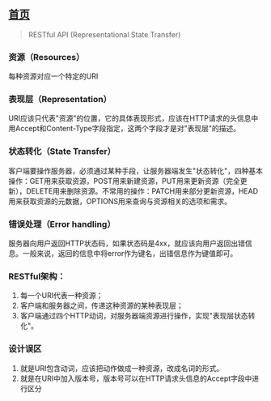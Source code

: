 ## [首页](https://kingkh1995.github.io/blog/)
> RESTful API (Representational State Transfer)

### 资源（Resources）
每种资源对应一个特定的URI

### 表现层（Representation）
URI应该只代表"资源"的位置，它的具体表现形式，应该在HTTP请求的头信息中用Accept和Content-Type字段指定，这两个字段才是对"表现层"的描述。

### 状态转化（State Transfer）
客户端要操作服务器，必须通过某种手段，让服务器端发生"状态转化"，四种基本操作：GET用来获取资源，POST用来新建资源，PUT用来更新资源（完全更新），DELETE用来删除资源。不常用的操作：PATCH用来部分更新资源，HEAD用来获取资源的元数据，OPTIONS用来查询与资源相关的选项和需求。

### 错误处理（Error handling）
服务器向用户返回HTTP状态码，如果状态码是4xx，就应该向用户返回出错信息。一般来说，返回的信息中将error作为键名，出错信息作为键值即可。

### RESTful架构：
  1. 每一个URI代表一种资源；
  1. 客户端和服务器之间，传递这种资源的某种表现层；
  1. 客户端通过四个HTTP动词，对服务器端资源进行操作，实现"表现层状态转化"。

### 设计误区
  1. 就是URI包含动词，应该把动作做成一种资源，改成名词的形式。
  1. 就是在URI中加入版本号，版本号可以在HTTP请求头信息的Accept字段中进行区分
